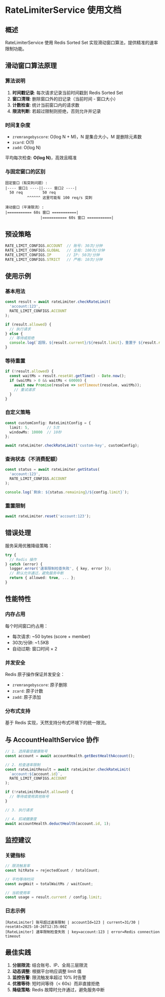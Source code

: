 # RateLimiterService 使用文档

## 概述

RateLimiterService 使用 Redis Sorted Set 实现滑动窗口算法，提供精准的速率限制功能。

## 滑动窗口算法原理

### 算法说明

1. **时间戳记录**: 每次请求记录当前时间戳到 Redis Sorted Set
2. **窗口清理**: 删除窗口外的旧记录（当前时间 - 窗口大小）
3. **计数检查**: 统计当前窗口内的请求数
4. **限流判断**: 若超过限制则拒绝，否则允许并记录

### 时间复杂度

- `zremrangebyscore`: O(log N + M)，N 是集合大小，M 是删除元素数
- `zcard`: O(1)
- `zadd`: O(log N)

平均每次检查: **O(log N)**，高效且精准

### 与固定窗口的区别

```
固定窗口（有突刺问题）:
|---- 窗口1 ----||---- 窗口2 ----|
  50 req         50 req
          ^^^^^^ 这里可能有 100 req/s 突刺

滑动窗口（平滑限流）:
|=========== 60s 窗口 ===========|
                |=========== 60s 窗口 ===========|
```

## 预设策略

```typescript
RATE_LIMIT_CONFIGS.ACCOUNT  // 账号: 30次/分钟
RATE_LIMIT_CONFIGS.GLOBAL   // 全局: 100次/分钟
RATE_LIMIT_CONFIGS.IP       // IP: 50次/分钟
RATE_LIMIT_CONFIGS.STRICT   // 严格: 10次/分钟
```

## 使用示例

### 基本用法

```typescript
const result = await rateLimiter.checkRateLimit(
  'account:123',
  RATE_LIMIT_CONFIGS.ACCOUNT
);

if (result.allowed) {
  // 执行请求
} else {
  // 等待或拒绝
  console.log(`超限，${result.current}/${result.limit}，重置于 ${result.resetAt}`);
}
```

### 等待重置

```typescript
if (!result.allowed) {
  const waitMs = result.resetAt.getTime() - Date.now();
  if (waitMs > 0 && waitMs < 60000) {
    await new Promise(resolve => setTimeout(resolve, waitMs));
    // 重试请求
  }
}
```

### 自定义策略

```typescript
const customConfig: RateLimitConfig = {
  limit: 5,        // 5次
  windowMs: 10000  // 10秒
};

await rateLimiter.checkRateLimit('custom-key', customConfig);
```

### 查询状态（不消费配额）

```typescript
const status = await rateLimiter.getStatus(
  'account:123',
  RATE_LIMIT_CONFIGS.ACCOUNT
);

console.log(`剩余: ${status.remaining}/${config.limit}`);
```

### 重置限制

```typescript
await rateLimiter.reset('account:123');
```

## 错误处理

服务采用优雅降级策略：

```typescript
try {
  // Redis 操作
} catch (error) {
  logger.error('速率限制检查失败', { key, error });
  // 默认允许通过，避免服务中断
  return { allowed: true, ... };
}
```

## 性能特性

### 内存占用

每个时间窗口约占用：
- 每次请求: ~50 bytes (score + member)
- 30次/分钟: ~1.5KB
- 自动过期: 窗口时间 × 2

### 并发安全

Redis 原子操作保证并发安全：
- `zremrangebyscore`: 原子删除
- `zcard`: 原子计数
- `zadd`: 原子添加

### 分布式支持

基于 Redis 实现，天然支持分布式环境下的统一限流。

## 与 AccountHealthService 协作

```typescript
// 1. 选择最佳健康账号
const account = await accountHealth.getBestHealthAccount();

// 2. 检查速率限制
const rateLimitResult = await rateLimiter.checkRateLimit(
  `account:${account.id}`,
  RATE_LIMIT_CONFIGS.ACCOUNT
);

if (!rateLimitResult.allowed) {
  // 等待或使用其他账号
}

// 3. 执行请求

// 4. 扣减健康度
await accountHealth.deductHealth(account.id, 1);
```

## 监控建议

### 关键指标

```typescript
// 限流触发率
const hitRate = rejectedCount / totalCount;

// 平均等待时间
const avgWait = totalWaitMs / waitCount;

// 当前使用率
const usage = result.current / config.limit;
```

### 日志示例

```
[RateLimiter] 账号超过速率限制 | accountId=123 | current=31/30 | resetAt=2025-10-26T12:35:00Z
[RateLimiter] 速率限制检查失败 | key=account:123 | error=Redis connection timeout
```

## 最佳实践

1. **分层限流**: 结合账号、IP、全局三层限流
2. **动态调整**: 根据平台响应调整 limit 值
3. **监控告警**: 限流触发率超过 10% 时告警
4. **优雅等待**: 短时间等待（< 60s）而非直接拒绝
5. **降级策略**: Redis 故障时允许通过，避免服务中断
